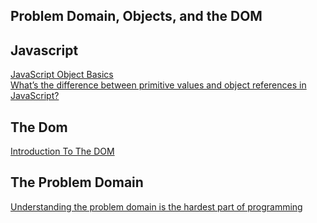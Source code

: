 ## Problem Domain, Objects, and the DOM

## Javascript

[JavaScript Object Basics](https://developer.mozilla.org/en-US/docs/Learn/JavaScript/Objects/Basics) <br>
[What’s the difference between primitive values and object references in JavaScript?](https://betterprogramming.pub/intermediate-javascript-whats-the-difference-between-primitive-values-and-object-references-e863d70677b)<br>

## The Dom

[Introduction To The DOM](https://developer.mozilla.org/en-US/docs/Web/API/Document_Object_Model/Introduction) <br>

## The Problem Domain

[Understanding the problem domain is the hardest part of programming](http://simpleprogrammer.com/2013/07/15/understanding-the-problem-domain-is-the-hardest-part-of-programming) <br>

